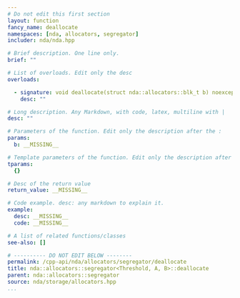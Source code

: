 ```yaml
---
# Do not edit this first section
layout: function
fancy_name: deallocate
namespaces: [nda, allocators, segregator]
includer: nda/nda.hpp

# Brief description. One line only.
brief: ""

# List of overloads. Edit only the desc
overloads:

  - signature: void deallocate(struct nda::allocators::blk_t b) noexcept
    desc: ""

# Long description. Any Markdown, with code, latex, multiline with |
desc: ""

# Parameters of the function. Edit only the description after the :
params:
  b: __MISSING__

# Template parameters of the function. Edit only the description after the :
tparams:
  {}

# Desc of the return value
return_value: __MISSING__

# Code example. desc: any markdown to explain it.
example:
  desc: __MISSING__
  code: __MISSING__

# A list of related functions/classes
see-also: []

# ---------- DO NOT EDIT BELOW --------
permalink: /cpp-api/nda/allocators/segregator/deallocate
title: nda::allocators::segregator<Threshold, A, B>::deallocate
parent: nda::allocators::segregator
source: nda/storage/allocators.hpp
...
```


